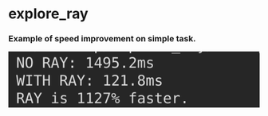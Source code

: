 # explore_ray

### Example of speed improvement on simple task. 
![much_faster!](https://github.com/k-zehnder/explore_ray/blob/main/images/ray_proof_speed.png)
